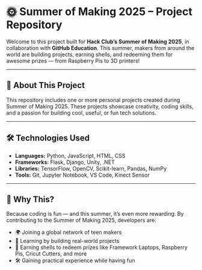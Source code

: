 # 🌞 Summer of Making 2025 – Project Repository

Welcome to this project built for **Hack Club’s Summer of Making 2025**, in collaboration with **GitHub Education**. This summer, makers from around the world are building projects, earning shells, and redeeming them for awesome prizes — from Raspberry Pis to 3D printers!

---

## 🚀 About This Project

This repository includes one or more personal projects created during Summer of Making 2025. These projects showcase creativity, coding skills, and a passion for building cool, useful, or fun tech solutions.

---

## 🛠️ Technologies Used

- **Languages:** Python, JavaScript, HTML, CSS  
- **Frameworks:** Flask, Django, Unity, .NET  
- **Libraries:** TensorFlow, OpenCV, Scikit-learn, Pandas, NumPy  
- **Tools:** Git, Jupyter Notebook, VS Code, Kinect Sensor


---
## 🎯 Why This?

Because coding is fun — and this summer, it’s even more rewarding. By contributing to the Summer of Making 2025, developers are:

- 🌍 Joining a global network of teen makers  
- 🧠 Learning by building real-world projects  
- 🎁 Earning shells to redeem prizes like Framework Laptops, Raspberry Pis, Cricut Cutters, and more  
- 🛠️ Gaining practical experience while having fun


